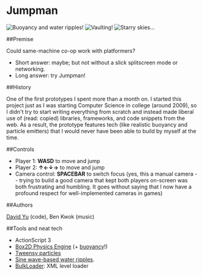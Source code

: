 Jumpman
=======

![Buoyancy and water ripples!](/desktop/Jumpman/raw/master/Screenshots/screen.build.6.27.jpg)
![Vaulting!](/desktop/Jumpman/raw/master/Screenshots/screen.build.newest.jpg)
![Starry skies...](/desktop/Jumpman/raw/master/Screenshots/screen.build.newest2.jpg)

##Premise

Could same-machine co-op work with platformers?

+ Short answer: maybe; but not without a slick splitscreen mode or networking.
+ Long answer: try Jumpman!

##History

One of the first prototypes I spent more than a month on. I started this project just as I was starting Computer Science in college (around 2009), so I didn't try to start writing everything from scratch and instead made liberal use of (read: copied) libraries, frameworks, and code snippets from the web. As a result, the prototype features tech (like realistic buoyancy and particle emitters) that I would never have been able to build by myself at the time.

##Controls

+ Player 1: **WASD** to move and jump
+ Player 2: **↑←↓→** to move and jump
+ Camera control: **SPACEBAR** to switch focus (yes, this a manual camera -- trying to build a good camera that kept both players on-screen was both frustrating and humbling. It goes without saying that I now have a profound respect for well-implemented cameras in games)

##Authors

[David Yu](http://github.com/desktop) (code), Ben Kwok (music)

##Tools and neat tech

+ ActionScript 3
+ [Box2D Physics Engine](http://box2dflash.sourceforge.net) (+ [buoyancy](http://personal.boristhebrave.com/project/b2buoyancycontroller)!)
+ [Tweensy particles](http://code.google.com/p/tweensy/wiki/TweensyFX)
+ [Sine wave-based water ripples](http://www.senocular.com/flash/source/?id=0.28).
+ [BulkLoader](http://code.google.com/p/bulk-loader/wiki/GettingStarted): XML level loader